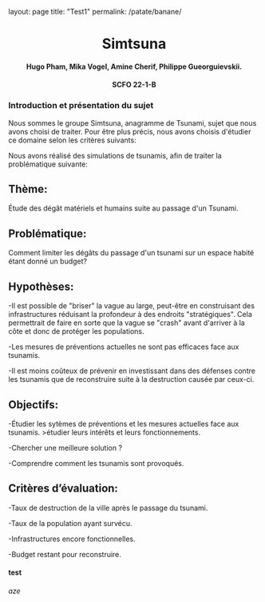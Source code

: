 layout: page
title: "Test1"
permalink: /patate/banane/


<h1 align="center">Simtsuna</h1>
<h4 align="center">Hugo Pham, Mika Vogel, Amine Cherif, Philippe Gueorguievskii. </h4> 
<h4 align="center">SCFO 22-1-B </h4> 



### Introduction et présentation du sujet
Nous sommes le groupe Simtsuna, anagramme de Tsunami, sujet que nous avons choisi de traiter.
Pour être plus précis, nous avons choisis d'étudier ce domaine selon les critères suivants: 



Nous avons réalisé des simulations de tsunamis, afin de traiter la problématique suivante:                       



## Thème: 
Étude des dégât matériels et humains suite au passage d'un Tsunami. 

## Problématique: 
Comment limiter les dégâts du passage d'un tsunami sur un espace habité étant donné un budget? 


## Hypothèses: 
-Il est possible de "briser" la vague au large, peut-être en construisant des infrastructures réduisant la profondeur à des endroits "stratégiques". Cela permettrait de faire en sorte que la vague se "crash" avant d'arriver à la côte et donc de protéger les populations.	


-Les mesures de préventions actuelles ne sont pas efficaces face aux tsunamis.


-Il est moins coûteux de prévenir en investissant dans des défenses contre les tsunamis que de reconstruire suite à la destruction causée par ceux-ci.


## Objectifs:
-Étudier les sytèmes de préventions et les mesures actuelles face aux tsunamis.
    >étudier leurs intérêts et leurs fonctionnements.
    
    
-Chercher une meilleure solution ? 


-Comprendre comment les tsunamis sont provoqués.


## Critères d’évaluation:
-Taux de destruction de la ville après le passage du tsunami.


-Taux de la population ayant survécu. 


-Infrastructures encore fonctionnelles.


-Budget restant pour reconstruire.
	

#### test 
###### aze

